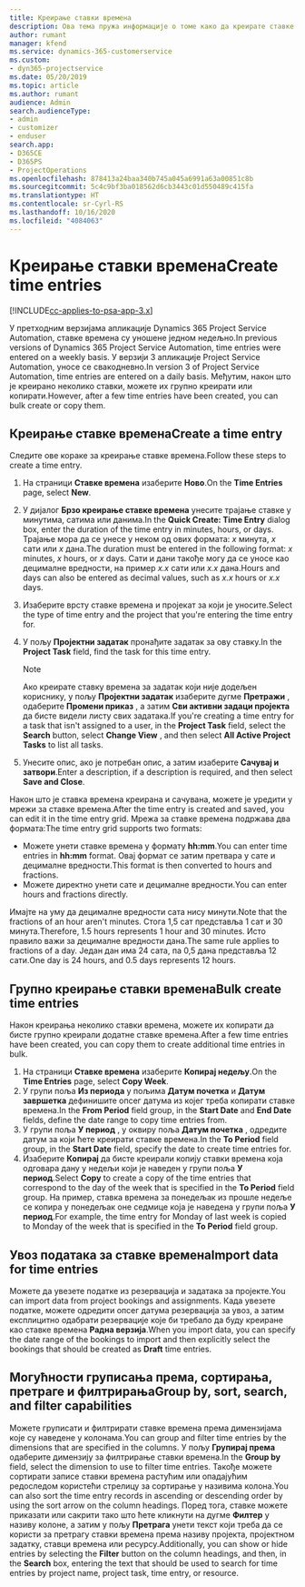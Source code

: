 ```yaml
---
title: Креирање ставки времена
description: Ова тема пружа информације о томе како да креирате ставке времена.
author: rumant
manager: kfend
ms.service: dynamics-365-customerservice
ms.custom:
- dyn365-projectservice
ms.date: 05/20/2019
ms.topic: article
ms.author: rumant
audience: Admin
search.audienceType:
- admin
- customizer
- enduser
search.app:
- D365CE
- D365PS
- ProjectOperations
ms.openlocfilehash: 878413a24baa340b745a045a6991a63a00851c8b
ms.sourcegitcommit: 5c4c9bf3ba018562d6cb3443c01d550489c415fa
ms.translationtype: HT
ms.contentlocale: sr-Cyrl-RS
ms.lasthandoff: 10/16/2020
ms.locfileid: "4084063"
---
```

# <a name="create-time-entries"></a><span data-ttu-id="b8146-103">Креирање ставки времена</span><span class="sxs-lookup"><span data-stu-id="b8146-103">Create time entries</span></span>

[!INCLUDE[cc-applies-to-psa-app-3.x](../includes/cc-applies-to-psa-app-3x.md)]

<span data-ttu-id="b8146-104">У претходним верзијама апликације Dynamics 365 Project Service Automation, ставке времена су уношене једном недељно.</span><span class="sxs-lookup"><span data-stu-id="b8146-104">In previous versions of Dynamics 365 Project Service Automation, time entries were entered on a weekly basis.</span></span> <span data-ttu-id="b8146-105">У верзији 3 апликације Project Service Automation, уносе се свакодневно.</span><span class="sxs-lookup"><span data-stu-id="b8146-105">In version 3 of Project Service Automation, time entries are entered on a daily basis.</span></span> <span data-ttu-id="b8146-106">Међутим, након што је креирано неколико ставки, можете их групно креирати или копирати.</span><span class="sxs-lookup"><span data-stu-id="b8146-106">However, after a few time entries have been created, you can bulk create or copy them.</span></span>

## <a name="create-a-time-entry"></a><span data-ttu-id="b8146-107">Креирање ставке времена</span><span class="sxs-lookup"><span data-stu-id="b8146-107">Create a time entry</span></span>

<span data-ttu-id="b8146-108">Следите ове кораке за креирање ставке времена.</span><span class="sxs-lookup"><span data-stu-id="b8146-108">Follow these steps to create a time entry.</span></span>

1. <span data-ttu-id="b8146-109">На страници **Ставке времена** изаберите **Ново**.</span><span class="sxs-lookup"><span data-stu-id="b8146-109">On the **Time Entries** page, select **New**.</span></span>
2. <span data-ttu-id="b8146-110">У дијалог **Брзо креирање ставке времена** унесите трајање ставке у минутима, сатима или данима.</span><span class="sxs-lookup"><span data-stu-id="b8146-110">In the **Quick Create: Time Entry** dialog box, enter the duration of the time entry in minutes, hours, or days.</span></span> <span data-ttu-id="b8146-111">Трајање мора да се унесе у неком од ових формата: *x* минута, *x* сати или *x* дана.</span><span class="sxs-lookup"><span data-stu-id="b8146-111">The duration must be entered in the following format: *x* minutes, *x* hours, or *x* days.</span></span> <span data-ttu-id="b8146-112">Сати и дани такође могу да се уносе као децималне вредности, на пример *x.x* сати или *x.x* дана.</span><span class="sxs-lookup"><span data-stu-id="b8146-112">Hours and days can also be entered as decimal values, such as *x.x* hours or *x.x* days.</span></span>
3. <span data-ttu-id="b8146-113">Изаберите врсту ставке времена и пројекат за који је уносите.</span><span class="sxs-lookup"><span data-stu-id="b8146-113">Select the type of time entry and the project that you're entering the time entry for.</span></span>
4. <span data-ttu-id="b8146-114">У пољу **Пројектни задатак** пронађите задатак за ову ставку.</span><span class="sxs-lookup"><span data-stu-id="b8146-114">In the **Project Task** field, find the task for this time entry.</span></span>

    > [!NOTE]
    > <span data-ttu-id="b8146-115">Ако креирате ставку времена за задатак који није додељен кориснику, у пољу **Пројектни задатак** изаберите дугме **Претражи** , одаберите **Промени приказ** , а затим **Сви активни задаци пројекта** да бисте видели листу свих задатака.</span><span class="sxs-lookup"><span data-stu-id="b8146-115">If you're creating a time entry for a task that isn't assigned to a user, in the **Project Task** field, select the **Search** button, select **Change View** , and then select **All Active Project Tasks** to list all tasks.</span></span>

5. <span data-ttu-id="b8146-116">Унесите опис, ако је потребан опис, а затим изаберите **Сачувај и затвори**.</span><span class="sxs-lookup"><span data-stu-id="b8146-116">Enter a description, if a description is required, and then select **Save and Close**.</span></span>

<span data-ttu-id="b8146-117">Након што је ставка времена креирана и сачувана, можете је уредити у мрежи за ставке времена.</span><span class="sxs-lookup"><span data-stu-id="b8146-117">After the time entry is created and saved, you can edit it in the time entry grid.</span></span> <span data-ttu-id="b8146-118">Мрежа за ставке времена подржава два формата:</span><span class="sxs-lookup"><span data-stu-id="b8146-118">The time entry grid supports two formats:</span></span>

- <span data-ttu-id="b8146-119">Можете унети ставке времена у формату **hh:mm**.</span><span class="sxs-lookup"><span data-stu-id="b8146-119">You can enter time entries in **hh:mm** format.</span></span> <span data-ttu-id="b8146-120">Овај формат се затим претвара у сате и децималне вредности.</span><span class="sxs-lookup"><span data-stu-id="b8146-120">This format is then converted to hours and fractions.</span></span>
- <span data-ttu-id="b8146-121">Можете директно унети сате и децималне вредности.</span><span class="sxs-lookup"><span data-stu-id="b8146-121">You can enter hours and fractions directly.</span></span>

<span data-ttu-id="b8146-122">Имајте на уму да децималне вредности сата нису минути.</span><span class="sxs-lookup"><span data-stu-id="b8146-122">Note that the fractions of an hour aren't minutes.</span></span> <span data-ttu-id="b8146-123">Стога 1,5 сат представља 1 сат и 30 минута.</span><span class="sxs-lookup"><span data-stu-id="b8146-123">Therefore, 1.5 hours represents 1 hour and 30 minutes.</span></span> <span data-ttu-id="b8146-124">Исто правило важи за децималне вредности дана.</span><span class="sxs-lookup"><span data-stu-id="b8146-124">The same rule applies to fractions of a day.</span></span> <span data-ttu-id="b8146-125">Један дан има 24 сата, па 0,5 дана представља 12 сати.</span><span class="sxs-lookup"><span data-stu-id="b8146-125">One day is 24 hours, and 0.5 days represents 12 hours.</span></span>

## <a name="bulk-create-time-entries"></a><span data-ttu-id="b8146-126">Групно креирање ставки времена</span><span class="sxs-lookup"><span data-stu-id="b8146-126">Bulk create time entries</span></span>

<span data-ttu-id="b8146-127">Након креирања неколико ставки времена, можете их копирати да бисте групно креирали додатне ставке времена.</span><span class="sxs-lookup"><span data-stu-id="b8146-127">After a few time entries have been created, you can copy them to create additional time entries in bulk.</span></span>

1. <span data-ttu-id="b8146-128">На страници **Ставке времена** изаберите **Копирај недељу**.</span><span class="sxs-lookup"><span data-stu-id="b8146-128">On the **Time Entries** page, select **Copy Week**.</span></span>
2. <span data-ttu-id="b8146-129">У групи поља **Из периода** у пољима **Датум почетка** и **Датум завршетка** дефинишите опсег датума из којег треба копирати ставке времена.</span><span class="sxs-lookup"><span data-stu-id="b8146-129">In the **From Period** field group, in the **Start Date** and **End Date** fields, define the date range to copy time entries from.</span></span>
3. <span data-ttu-id="b8146-130">У групи поља **У период** , у оквиру поља **Датум почетка** , одредите датум за који ћете креирати ставке времена.</span><span class="sxs-lookup"><span data-stu-id="b8146-130">In the **To Period** field group, in the **Start Date** field, specify the date to create time entries for.</span></span>
4. <span data-ttu-id="b8146-131">Изаберите **Копирај** да бисте креирали копију ставки времена која одговара дану у недељи који је наведен у групи поља **У период**.</span><span class="sxs-lookup"><span data-stu-id="b8146-131">Select **Copy** to create a copy of the time entries that correspond to the day of the week that is specified in the **To Period** field group.</span></span> <span data-ttu-id="b8146-132">На пример, ставка времена за понедељак из прошле недеље се копира у понедељак оне седмице која је наведена у групи поља **У период**.</span><span class="sxs-lookup"><span data-stu-id="b8146-132">For example, the time entry for Monday of last week is copied to Monday of the week that is specified in the **To Period** field group.</span></span>

## <a name="import-data-for-time-entries"></a><span data-ttu-id="b8146-133">Увоз података за ставке времена</span><span class="sxs-lookup"><span data-stu-id="b8146-133">Import data for time entries</span></span>

<span data-ttu-id="b8146-134">Можете да увезете податке из резервација и задатака за пројекте.</span><span class="sxs-lookup"><span data-stu-id="b8146-134">You can import data from project bookings and assignments.</span></span> <span data-ttu-id="b8146-135">Када увезете податке, можете одредити опсег датума резервација за увоз, а затим експлицитно одабрати резервације које би требало да буду креиране као ставке времена **Радна верзија**.</span><span class="sxs-lookup"><span data-stu-id="b8146-135">When you import data, you can specify the date range of the bookings to import and then explicitly select the bookings that should be created as **Draft** time entries.</span></span>

## <a name="group-by-sort-search-and-filter-capabilities"></a><span data-ttu-id="b8146-136">Могућности груписања према, сортирања, претраге и филтрирања</span><span class="sxs-lookup"><span data-stu-id="b8146-136">Group by, sort, search, and filter capabilities</span></span>

<span data-ttu-id="b8146-137">Можете груписати и филтрирати ставке времена према димензијама које су наведене у колонама.</span><span class="sxs-lookup"><span data-stu-id="b8146-137">You can group and filter time entries by the dimensions that are specified in the columns.</span></span> <span data-ttu-id="b8146-138">У пољу **Групирај према** одаберите димензију за филтрирање ставки времена.</span><span class="sxs-lookup"><span data-stu-id="b8146-138">In the **Group by** field, select the dimension to use to filter time entries.</span></span> <span data-ttu-id="b8146-139">Такође можете сортирати записе ставки времена растућим или опадајућим редоследом користећи стрелицу за сортирање у називима колона.</span><span class="sxs-lookup"><span data-stu-id="b8146-139">You can also sort the time entry records in ascending or descending order by using the sort arrow on the column headings.</span></span> <span data-ttu-id="b8146-140">Поред тога, ставке можете приказати или сакрити тако што ћете кликнути на дугме **Филтер** у називу колоне, а затим у пољу **Претрага** унети текст који треба да се користи за претрагу ставки времена према називу пројекта, пројектном задатку, ставци времена или ресурсу.</span><span class="sxs-lookup"><span data-stu-id="b8146-140">Additionally, you can show or hide entries by selecting the **Filter** button on the column headings, and then, in the **Search** box, entering the text that should be used to search for time entries by project name, project task, time entry, or resource.</span></span>
